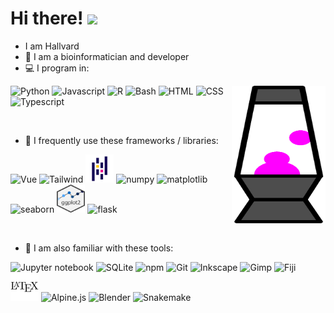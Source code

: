 # Hi there! <img src="https://github.com/TheDudeThatCode/TheDudeThatCode/blob/master/Assets/Hi.gif" width="25" />


- I am Hallvard
- 🏦 I am a bioinformatician and developer
- 💻 I program in:
<img align="right" src="lava_lamp.gif" alt="" width="150" height="220">
<p align="left">
    <img src="https://raw.githubusercontent.com/gilbarbara/logos/master/logos/python.svg" alt="Python" title="Python" width="45" height="45"/>
    <img src="https://upload.vectorlogo.zone/logos/javascript/images/239ec8a4-163e-4792-83b6-3f6d96911757.svg" alt="Javascript" title="Javascript" width="45" height="45"/>
    <img src="https://upload.wikimedia.org/wikipedia/commons/thumb/1/1b/R_logo.svg/640px-R_logo.svg.png" alt="R" title="R" width="45" height="45"/>
    <img src="https://upload.wikimedia.org/wikipedia/commons/4/4b/Bash_Logo_Colored.svg" alt="Bash" title="Bash" width="45" height="45"/>
    <img src="https://upload.wikimedia.org/wikipedia/commons/thumb/6/61/HTML5_logo_and_wordmark.svg/640px-HTML5_logo_and_wordmark.svg.png" alt="HTML" title="HTML" width="45" height="45"/>
    <img src="https://upload.wikimedia.org/wikipedia/commons/thumb/d/d5/CSS3_logo_and_wordmark.svg/640px-CSS3_logo_and_wordmark.svg.png" alt="CSS" title="CSS" width="35" height="45"/>
    <img src="https://upload.wikimedia.org/wikipedia/commons/thumb/4/4c/Typescript_logo_2020.svg/640px-Typescript_logo_2020.svg.png" alt="Typescript" title="Typescript" width="35" height="45"/>
</p>

<br />

- :book: I frequently use these frameworks / libraries:
<p align="left">
    <img src="https://upload.wikimedia.org/wikipedia/commons/thumb/9/95/Vue.js_Logo_2.svg/640px-Vue.js_Logo_2.svg.png" alt="Vue" title="Vue" width="45" height="45"/>
    <img src="https://upload.wikimedia.org/wikipedia/commons/thumb/d/d5/Tailwind_CSS_Logo.svg/640px-Tailwind_CSS_Logo.svg.png" alt="Tailwind" title="Tailwind" width="45" height="45"/>
    <img src="https://github.com/devicons/devicon/blob/master/icons/pandas/pandas-original.svg" alt="pandas" title="pandas" width="45" height="45"/>
    <img src="https://upload.wikimedia.org/wikipedia/commons/thumb/1/1a/NumPy_logo.svg/640px-NumPy_logo.svg.png" alt="numpy" title="numpy" width="60" height="45"/>
    <img src="https://upload.wikimedia.org/wikipedia/commons/8/84/Matplotlib_icon.svg" alt="matplotlib" title="matplotlib" width="45" height="45"/>
    <img src="https://seaborn.pydata.org/_images/logo-mark-lightbg.svg" alt="seaborn" title="seaborn" width="45" height="45"/>
    <img src="https://raw.githubusercontent.com/rstudio/hex-stickers/master/PNG/ggplot2.png" alt="ggplot2" title="ggplot2" width="45" height="45"/>
    <img src="https://upload.vectorlogo.zone/logos/pocoo_flask/images/5edfb8bf-3da1-455e-98db-91a7b0a955b1.svg" alt="flask" title="flask" width="45" height="45"/>
</p>


<br />

- :hammer: I am also familiar with these tools:
<p align="left">
    <img src="https://upload.wikimedia.org/wikipedia/commons/3/38/Jupyter_logo.svg" alt="Jupyter notebook" title="Jupyter notebook" width="45" height="45"/>
    <img src="https://upload.wikimedia.org/wikipedia/commons/thumb/3/38/SQLite370.svg/640px-SQLite370.svg.png" alt="SQLite" title="SQLite" width="50" height="45"/>
    <img src="https://upload.wikimedia.org/wikipedia/commons/thumb/d/db/Npm-logo.svg/640px-Npm-logo.svg.png" alt="npm" title="npm" width="50" height="45"/>
    <img src="https://git-scm.com/images/logos/downloads/Git-Icon-1788C.svg" alt="Git" title="Git" width="45" height="45"/>
    <img src="https://upload.wikimedia.org/wikipedia/commons/0/0d/Inkscape_Logo.svg" alt="Inkscape" title="Inkscape" width="45" height="45"/>
    <img src="https://upload.wikimedia.org/wikipedia/commons/thumb/4/45/The_GIMP_icon_-_gnome.svg/640px-The_GIMP_icon_-_gnome.svg.png" alt="Gimp" title="Gimp" width="45" height="45"/>
    <img src="https://upload.wikimedia.org/wikipedia/commons/thumb/5/55/FIJI_%28software%29_Logo.svg/1024px-FIJI_%28software%29_Logo.svg.png" alt="Fiji" title="Fiji" width="45" height="45"/>
    <img src="https://raw.githubusercontent.com/devicons/devicon/1119b9f84c0290e0f0b38982099a2bd027a48bf1/icons/latex/latex-original.svg" alt="Latex" title="Latex" width="45" height="45"/>
    <img src="https://seeklogo.com/images/A/alpine-js-logo-21F4169EAB-seeklogo.com.png" alt="Alpine.js" title="Alpine.js" width="45" height="45"/>
    <img src="https://upload.wikimedia.org/wikipedia/commons/thumb/0/0c/Blender_logo_no_text.svg/1280px-Blender_logo_no_text.svg.png" alt="Blender" title="Blender" width="45" height="45"/>
    <img src="https://avatars.githubusercontent.com/u/33450111?s=200&v=4" alt="Snakemake" title="Snakemake" width="45" height="45"/>
</p>
